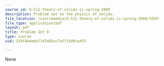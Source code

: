 ```yaml
---
course_id: 8-512-theory-of-solids-ii-spring-2009
description: Problem set on the physics of solids.
file_location: /coursemedia/8-512-theory-of-solids-ii-spring-2009/359f4b4eda77d7403ac7aff33d9ca4f5_MIT8_512s09_2004_pset09.pdf
file_type: application/pdf
layout: pdf
title: Problem Set 9
type: course
uid: 359f4b4eda77d7403ac7aff33d9ca4f5

---
```

None
